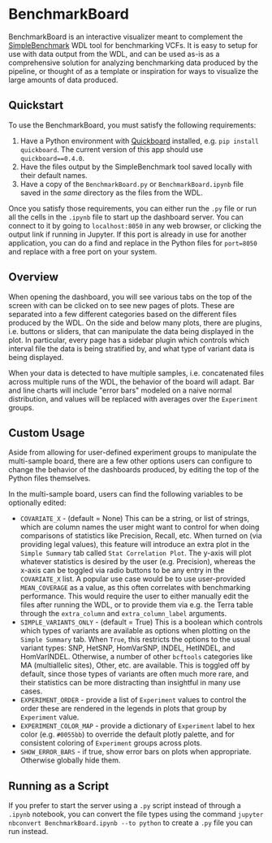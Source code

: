 # BenchmarkBoard

BenchmarkBoard is an interactive visualizer meant to complement the [SimpleBenchmark](../SimpleBenchmark.wdl) WDL tool for benchmarking VCFs. It is easy to setup for use with data output from the WDL, and can be used as-is as a comprehensive solution for analyzing benchmarking data produced by the pipeline, or thought of as a template or inspiration for ways to visualize the large amounts of data produced.

## Quickstart

To use the BenchmarkBoard, you must satisfy the following requirements:
1. Have a Python environment with [Quickboard](https://github.com/broadinstitute/quickboard) installed, e.g. `pip install quickboard`. The current version of this app should use `quickboard==0.4.0`. 
2. Have the files output by the SimpleBenchmark tool saved locally with their default names.
3. Have a copy of the `BenchmarkBoard.py` or `BenchmarkBoard.ipynb` file saved in the *same* directory as the files from the WDL.

Once you satisfy those requirements, you can either run the `.py` file or run all the cells in the `.ipynb` file to start up the dashboard server. You can connect to it by going to `localhost:8050` in any web browser, or clicking the output link if running in Jupyter. If this port is already in use for another application, you can do a find and replace in the Python files for `port=8050` and replace with a free port on your system.

## Overview

When opening the dashboard, you will see various tabs on the top of the screen with can be clicked on to see new pages of plots. These are separated into a few different categories based on the different files produced by the WDL. On the side and below many plots, there are plugins, i.e. buttons or sliders, that can manipulate the data being displayed in the plot. In particular, every page has a sidebar plugin which controls which interval file the data is being stratified by, and what type of variant data is being displayed.

When your data is detected to have multiple samples, i.e. concatenated files across multiple runs of the WDL, the behavior of the board will adapt. Bar and line charts will include "error bars" modeled on a naive normal distribution, and values will be replaced with averages over the `Experiment` groups. 

## Custom Usage

Aside from allowing for user-defined experiment groups to manipulate the multi-sample board, there are a few other options users can configure to change the behavior of the dashboards produced, by editing the top of the Python files themselves.

In the multi-sample board, users can find the following variables to be optionally edited:
* `COVARIATE_X` - (default = None) This can be a string, or list of strings, which are column names the user might want to control for when doing comparisons of statistics like Precision, Recall, etc. When turned on (via providing legal values), this feature will introduce an extra plot in the `Simple Summary` tab called `Stat Correlation Plot`. The y-axis will plot whatever statistics is desired by the user (e.g. Precision), whereas the x-axis can be toggled via radio buttons to be any entry in the `COVARIATE_X` list. A popular use case would be to use user-provided `MEAN_COVERAGE` as a value, as this often correlates with benchmarking performance. This would require the user to either manually edit the files after running the WDL, or to provide them via e.g. the Terra table through the `extra_column` and `extra_column_label` arguments.
* `SIMPLE_VARIANTS_ONLY` - (default = True) This is a boolean which controls which types of variants are available as options when plotting on the `Simple Summary` tab. When `True`, this restricts the options to the usual variant types: SNP, HetSNP, HomVarSNP, INDEL, HetINDEL, and HomVarINDEL. Otherwise, a number of other `bcftools` categories like MA (multiallelic sites), Other, etc. are available. This is toggled off by default, since those types of variants are often much more rare, and their statistics can be more distracting than insightful in many use cases.
* `EXPERIMENT_ORDER` - provide a list of `Experiment` values to control the order these are rendered in the legends in plots that group by `Experiment` value.
* `EXPERIMENT_COLOR_MAP` - provide a dictionary of `Experiment` label to hex color (e.g. `#0055bb`) to override the default plotly palette, and for consistent coloring of `Experiment` groups across plots.
* `SHOW_ERROR_BARS` - if true, show error bars on plots when appropriate. Otherwise globally hide them.

## Running as a Script

If you prefer to start the server using a `.py` script instead of through a `.ipynb` notebook, you can convert the file types using the command `jupyter nbconvert BenchmarkBoard.ipynb --to python` to create a `.py` file you can run instead.
